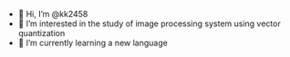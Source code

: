 - 👋 Hi, I’m @kk2458
- 👀 I’m interested in the study of image processing system using vector quantization 
- 🌱 I’m currently learning a new language


<!---
kk2458/kk2458 is a ✨ special ✨ repository because its `README.md` (this file) appears on your GitHub profile.
You can click the Preview link to take a look at your changes.
--->
